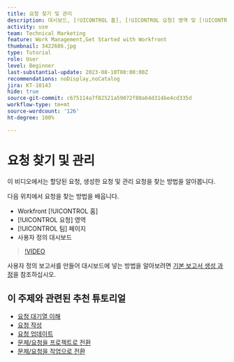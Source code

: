 ```yaml
---
title: 요청 찾기 및 관리
description: 대시보드, [!UICONTROL 홈], [!UICONTROL 요청] 영역 및 [!UICONTROL 팀] 페이지를 사용하여 요청 대기열을 통해 수신 요청을 찾는 방법에 대해 알아봅니다.
activity: use
team: Technical Marketing
feature: Work Management,Get Started with Workfront
thumbnail: 3422686.jpg
type: Tutorial
role: User
level: Beginner
last-substantial-update: 2023-08-10T00:00:00Z
recommendations: noDisplay,noCatalog
jira: KT-10143
hide: true
source-git-commit: c675114a7f82521a59072f80a64d314be4cd335d
workflow-type: tm+mt
source-wordcount: '126'
ht-degree: 100%

---
```


# 요청 찾기 및 관리

이 비디오에서는 할당된 요청, 생성한 요청 및 관리 요청을 찾는 방법을 알아봅니다.

다음 위치에서 요청을 찾는 방법을 배웁니다.

* Workfront [!UICONTROL 홈]
* [!UICONTROL 요청] 영역
* [!UICONTROL 팀] 페이지
* 사용자 정의 대시보드


>[!VIDEO](https://video.tv.adobe.com/v/3422686/?quality=12&learn=on)

사용자 정의 보고서를 만들어 대시보드에 넣는 방법을 알아보려면 [기본 보고서 생성 과정](https://experienceleague.adobe.com/docs/workfront-course-map/using/learning-programs/basic-report-creation-program.html)을 참조하십시오.

## 이 주제와 관련된 추천 튜토리얼

* [요청 대기열 이해](/help/manage-work/request-queues/understand-request-queues.md)
* [요청 작성](/help/manage-work/issues-requests/make-a-request.md)
* [요청 업데이트](/help/manage-work/issues-requests/update-a-request.md)
* [문제/요청을 프로젝트로 전환](/help/manage-work/issues-requests/create-a-project-from-a-request.md)
* [문제/요청을 작업으로 전환](/help/manage-work/issues-requests/convert-issues-to-other-work-items.md)

